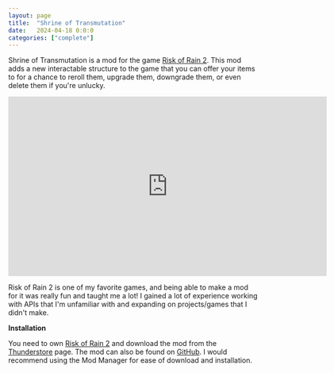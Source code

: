 ```yaml
---
layout: page
title:  "Shrine of Transmutation"
date:   2024-04-18 0:0:0
categories: ["complete"]
---
```

Shrine of Transmutation is a mod for the game [Risk of Rain 2][ror2-steam]. This mod adds a new interactable structure to the game that you can offer your items to for a chance to reroll them, upgrade them, downgrade them, or even delete them if you're unlucky.

<center><iframe width="642" height="362" src="https://www.youtube-nocookie.com/embed/u7u24xkHwoE?si=E-GWD07gtdfizGua" title="YouTube video player" frameborder="0" allow="accelerometer; autoplay; clipboard-write; encrypted-media; gyroscope; picture-in-picture; web-share" referrerpolicy="strict-origin-when-cross-origin" allowfullscreen></iframe></center>

Risk of Rain 2 is one of my favorite games, and being able to make a mod for it was really fun and taught me a lot! I gained a lot of experience working with APIs that I'm unfamiliar with and expanding on projects/games that I didn't make.

**Installation** 

You need to own [Risk of Rain 2][ror2-steam] and download the mod from the [Thunderstore][thnderstre] page. The mod can also be found on [GitHub][gthb]. I would recommend using the Mod Manager for ease of download and installation.

[thnderstre]: https://thunderstore.io/package/xerphy/Shrine_of_Transmutation/
[ror2-steam]: https://store.steampowered.com/app/632360/Risk_of_Rain_2/
[gthb]: https://github.com/DustinSchimel/Shrine_of_Transmutation